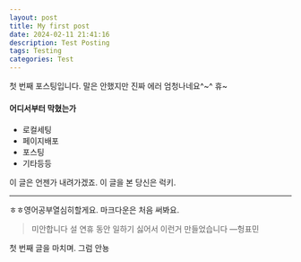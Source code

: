 ```yaml
---
layout: post
title: My first post
date: 2024-02-11 21:41:16
description: Test Posting
tags: Testing
categories: Test
---
```


첫 번째 포스팅입니다. 말은 안했지만 진짜 에러 엄청나네요^~^ 휴~

#### 어디서부터 막혔는가

<ul>
    <li>로컬세팅</li>
    <li>페이지배포</li>
    <li>포스팅</li>
    <li>기타등등</li>
</ul>

이 글은 언젠가 내려가겠죠. 이 글을 본 당신은 럭키.

<hr>

ㅎㅎ영어공부열심히할게요.
마크다운은 처음 써봐요.

<blockquote>
    미안합니다 설 연휴 동안 일하기 싫어서 이런거 만들었습니다
    —헝표민
</blockquote>

첫 번째 글을 마치며.
그럼 안뇽
